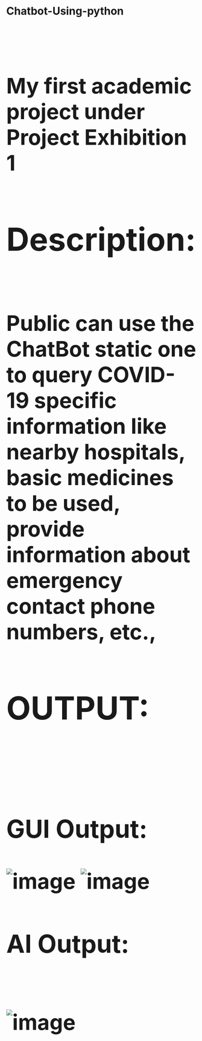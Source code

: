 <b><h1>Chatbot-Using-python<h1></b><br>
My first academic project under Project Exhibition 1<br>
<b><h2>Description:</h2></b><br>
Public can use the ChatBot static one to query COVID-19 specific information like nearby hospitals, basic medicines to be used, provide information about emergency contact phone numbers, etc.,<br>
<b><h2>OUTPUT:</h2></b><br>
<b><h3>GUI Output:</h3></b>
![image](https://user-images.githubusercontent.com/88943869/191301658-1694e9f3-d277-42d0-9a19-03c6b9d0460a.png)
![image](https://user-images.githubusercontent.com/88943869/191303686-732a63b7-ff3e-4e84-b7fa-9fc7f3d6176d.png)
<br>
<b><h3>AI Output:</h3></b><br>
![image](https://user-images.githubusercontent.com/88943869/210221887-67bf5360-dfd0-4fd2-a62f-7eb0d426e05d.png)

